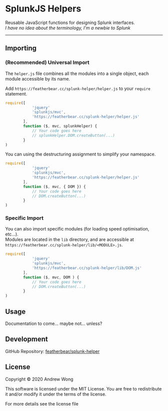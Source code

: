 # SplunkJS Helpers

Reusable JavaScript functions for designing Splunk interfaces.  
_I have no idea about the terminology, I'm a newbie to Splunk_

---

## Importing

### (Recommended) Universal Import

The `helper.js` file combines all the modules into a single object, each module accessible by its name.

Add `https://featherbear.cc/splunk-helper/helper.js` to your `require` statement.

```js
require([
            'jquery'
            'splunkjs/mvc',
            'https://featherbear.cc/splunk-helper/helper.js'
        ],
        function ($, mvc, splunkHelper) {
            // Your code goes here
            // splunkHelper.DOM.createButton(...)
        }
)
```

You can using the destructuring assignment to simplify your namespace.

```js
require([
            'jquery'
            'splunkjs/mvc',
            'https://featherbear.cc/splunk-helper/helper.js'
        ],
        function ($, mvc, { DOM }) {
            // Your code goes here
            // DOM.createButton(...)
        }
)
```

### Specific Import

You can also import specific modules (for loading speed optimisation, etc...).  
Modules are located in the `lib` directory, and are accessible at `https://featherbear.cc/splunk-helper/lib/<MODULE>.js`.

```js
require([
            'jquery'
            'splunkjs/mvc',
            'https://featherbear.cc/splunk-helper/lib/DOM.js'
        ],
        function ($, mvc, DOM ) {
            // Your code goes here
            // DOM.createButton(...)
        }
)
```

## Usage

Documentation to come... maybe not... unless?

## Development

GitHub Repository: [featherbear/splunk-helper](https://github.com/featherbear/splunk-helper)

## License

Copyright © 2020 Andrew Wong

This software is licensed under the MIT License. You are free to redistribute it and/or modify it under the terms of the license.

For more details see the license file